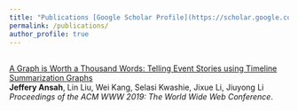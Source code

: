 ```yaml
---
title: "Publications [Google Scholar Profile](https://scholar.google.com/citations?user=qe9Hyo0AAAAJ&hl=en)"
permalink: /publications/
author_profile: true
---
```


<br>[A Graph is Worth a Thousand Words: Telling Event Stories using Timeline Summarization Graphs](https://jefferyansah.github.io/publications/STORYGRAPH)
<br>
<b>Jeffery Ansah</b>, Lin  Liu, Wei  Kang, Selasi Kwashie, Jixue  Li, Jiuyong  Li
<i>Proceedings of the ACM WWW 2019: The World Wide Web Conference</i>.




